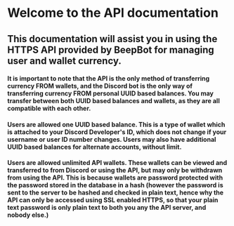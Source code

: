 # Welcome to the API documentation
## This documentation will assist you in using the HTTPS API provided by BeepBot for managing user and wallet currency.
#### It is important to note that the API is the only method of transferring currency FROM wallets, and the Discord bot is the only way of transferring currency FROM personal UUID based balances. You may transfer between both UUID based balances and wallets, as they are all compatible with each other.
#### Users are allowed one UUID based balance. This is a type of wallet which is attached to your Discord Developer's ID, which does not change if your username or user ID number changes. Users may also have additional UUID based balances for alternate accounts, without limit.
#### Users are allowed unlimited API wallets. These wallets can be viewed and transferred to from Discord or using the API, but may only be withdrawn from using the API. This is because wallets are password protected with the password stored in the database in a hash (however the password is sent to the server to be hashed and checked in plain text, hence why the API can only be accessed using SSL enabled HTTPS, so that your plain text password is only plain text to both you any the API server, and nobody else.)
